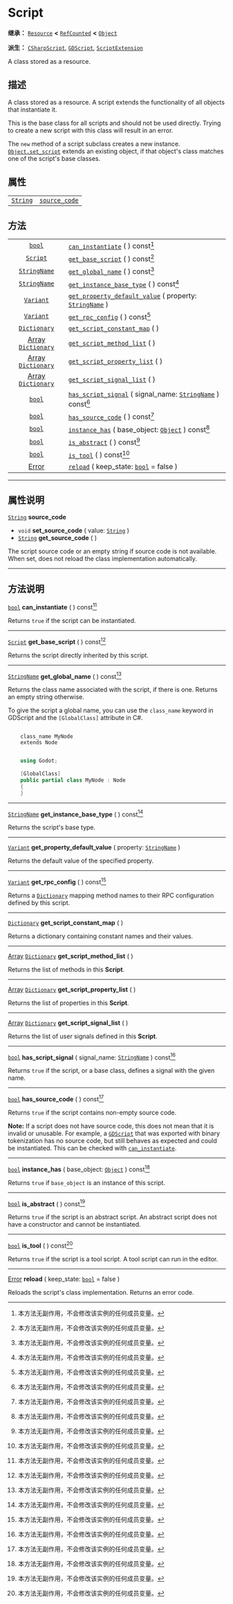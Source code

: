<!-- ⚠ 请勿编辑本文件 ⚠ -->
<!-- 本文档使用脚本从 WeDot 引擎源码仓库生成。 -->
<!-- 生成脚本：https://github.com/WeDot-Engine/WeDot/tree/master/doc/tools/make_md.py； -->
<!-- 原文件：https://github.com/WeDot-Engine/WeDot/tree/master/doc/classes/Script.xml。 -->

<div id="_class_script"></div>

# Script

**继承：** [`Resource`](class_resource.md) **<** [`RefCounted`](class_refcounted.md) **<** [`Object`](class_object.md)

**派生：** [`CSharpScript`](class_csharpscript.md), [`GDScript`](class_gdscript.md), [`ScriptExtension`](class_scriptextension.md)

A class stored as a resource.

## 描述

A class stored as a resource. A script extends the functionality of all objects that instantiate it.

This is the base class for all scripts and should not be used directly. Trying to create a new script with this class will result in an error.

The `new` method of a script subclass creates a new instance. [`Object.set_script`](class_object.md#class_object_method_set_script) extends an existing object, if that object's class matches one of the script's base classes.

## 属性

|||
|:-:|:--|
| [`String`](class_string.md) | [`source_code`](class_script.md#class_script_property_source_code) |

## 方法

|||
|:-:|:--|
| [`bool`](class_bool.md)                                     | [`can_instantiate`](class_script.md#class_script_method_can_instantiate) ( ) const[^const]                                                       |
| [`Script`](class_script.md)                                 | [`get_base_script`](class_script.md#class_script_method_get_base_script) ( ) const[^const]                                                       |
| [`StringName`](class_stringname.md)                         | [`get_global_name`](class_script.md#class_script_method_get_global_name) ( ) const[^const]                                                       |
| [`StringName`](class_stringname.md)                         | [`get_instance_base_type`](class_script.md#class_script_method_get_instance_base_type) ( ) const[^const]                                         |
| [`Variant`](class_variant.md)                               | [`get_property_default_value`](class_script.md#class_script_method_get_property_default_value) ( property: [`StringName`](class_stringname.md) ) |
| [`Variant`](class_variant.md)                               | [`get_rpc_config`](class_script.md#class_script_method_get_rpc_config) ( ) const[^const]                                                         |
| [`Dictionary`](class_dictionary.md)                         | [`get_script_constant_map`](class_script.md#class_script_method_get_script_constant_map) ( )                                                     |
| [Array](class_array.md) [`Dictionary`](class_dictionary.md) | [`get_script_method_list`](class_script.md#class_script_method_get_script_method_list) ( )                                                       |
| [Array](class_array.md) [`Dictionary`](class_dictionary.md) | [`get_script_property_list`](class_script.md#class_script_method_get_script_property_list) ( )                                                   |
| [Array](class_array.md) [`Dictionary`](class_dictionary.md) | [`get_script_signal_list`](class_script.md#class_script_method_get_script_signal_list) ( )                                                       |
| [`bool`](class_bool.md)                                     | [`has_script_signal`](class_script.md#class_script_method_has_script_signal) ( signal_name: [`StringName`](class_stringname.md) ) const[^const]  |
| [`bool`](class_bool.md)                                     | [`has_source_code`](class_script.md#class_script_method_has_source_code) ( ) const[^const]                                                       |
| [`bool`](class_bool.md)                                     | [`instance_has`](class_script.md#class_script_method_instance_has) ( base_object: [`Object`](class_object.md) ) const[^const]                    |
| [`bool`](class_bool.md)                                     | [`is_abstract`](class_script.md#class_script_method_is_abstract) ( ) const[^const]                                                               |
| [`bool`](class_bool.md)                                     | [`is_tool`](class_script.md#class_script_method_is_tool) ( ) const[^const]                                                                       |
| [Error](#enum_@globalscope_error)                           | [`reload`](class_script.md#class_script_method_reload) ( keep_state: [`bool`](class_bool.md) = false )                                           |

<!-- rst-class:: classref-section-separator -->

---

## 属性说明

<div id="_class_script_property_source_code"></div>

[`String`](class_string.md) **source_code** <div id="class_script_property_source_code"></div>

- `void` **set_source_code** ( value: [`String`](class_string.md) )
- [`String`](class_string.md) **get_source_code** ( )

The script source code or an empty string if source code is not available. When set, does not reload the class implementation automatically.

<!-- rst-class:: classref-section-separator -->

---

## 方法说明

<div id="_class_script_method_can_instantiate"></div>

[`bool`](class_bool.md) **can_instantiate** ( ) const[^const]<div id="class_script_method_can_instantiate"></div>

Returns `true` if the script can be instantiated.

<!-- rst-class:: classref-item-separator -->

---

<div id="_class_script_method_get_base_script"></div>

[`Script`](class_script.md) **get_base_script** ( ) const[^const]<div id="class_script_method_get_base_script"></div>

Returns the script directly inherited by this script.

<!-- rst-class:: classref-item-separator -->

---

<div id="_class_script_method_get_global_name"></div>

[`StringName`](class_stringname.md) **get_global_name** ( ) const[^const]<div id="class_script_method_get_global_name"></div>

Returns the class name associated with the script, if there is one. Returns an empty string otherwise.

To give the script a global name, you can use the `class_name` keyword in GDScript and the `[GlobalClass]` attribute in C#.



```gdscript

    class_name MyNode
    extends Node
```

```csharp

    using Godot;
    
    [GlobalClass]
    public partial class MyNode : Node
    {
    }
```







<!-- rst-class:: classref-item-separator -->

---

<div id="_class_script_method_get_instance_base_type"></div>

[`StringName`](class_stringname.md) **get_instance_base_type** ( ) const[^const]<div id="class_script_method_get_instance_base_type"></div>

Returns the script's base type.

<!-- rst-class:: classref-item-separator -->

---

<div id="_class_script_method_get_property_default_value"></div>

[`Variant`](class_variant.md) **get_property_default_value** ( property: [`StringName`](class_stringname.md) )<div id="class_script_method_get_property_default_value"></div>

Returns the default value of the specified property.

<!-- rst-class:: classref-item-separator -->

---

<div id="_class_script_method_get_rpc_config"></div>

[`Variant`](class_variant.md) **get_rpc_config** ( ) const[^const]<div id="class_script_method_get_rpc_config"></div>

Returns a [`Dictionary`](class_dictionary.md) mapping method names to their RPC configuration defined by this script.

<!-- rst-class:: classref-item-separator -->

---

<div id="_class_script_method_get_script_constant_map"></div>

[`Dictionary`](class_dictionary.md) **get_script_constant_map** ( )<div id="class_script_method_get_script_constant_map"></div>

Returns a dictionary containing constant names and their values.

<!-- rst-class:: classref-item-separator -->

---

<div id="_class_script_method_get_script_method_list"></div>

[Array](class_array.md) [`Dictionary`](class_dictionary.md) **get_script_method_list** ( )<div id="class_script_method_get_script_method_list"></div>

Returns the list of methods in this **Script**.

<!-- rst-class:: classref-item-separator -->

---

<div id="_class_script_method_get_script_property_list"></div>

[Array](class_array.md) [`Dictionary`](class_dictionary.md) **get_script_property_list** ( )<div id="class_script_method_get_script_property_list"></div>

Returns the list of properties in this **Script**.

<!-- rst-class:: classref-item-separator -->

---

<div id="_class_script_method_get_script_signal_list"></div>

[Array](class_array.md) [`Dictionary`](class_dictionary.md) **get_script_signal_list** ( )<div id="class_script_method_get_script_signal_list"></div>

Returns the list of user signals defined in this **Script**.

<!-- rst-class:: classref-item-separator -->

---

<div id="_class_script_method_has_script_signal"></div>

[`bool`](class_bool.md) **has_script_signal** ( signal_name: [`StringName`](class_stringname.md) ) const[^const]<div id="class_script_method_has_script_signal"></div>

Returns `true` if the script, or a base class, defines a signal with the given name.

<!-- rst-class:: classref-item-separator -->

---

<div id="_class_script_method_has_source_code"></div>

[`bool`](class_bool.md) **has_source_code** ( ) const[^const]<div id="class_script_method_has_source_code"></div>

Returns `true` if the script contains non-empty source code.

 **Note:** If a script does not have source code, this does not mean that it is invalid or unusable. For example, a [`GDScript`](class_gdscript.md) that was exported with binary tokenization has no source code, but still behaves as expected and could be instantiated. This can be checked with [`can_instantiate`](class_script.md#class_script_method_can_instantiate).

<!-- rst-class:: classref-item-separator -->

---

<div id="_class_script_method_instance_has"></div>

[`bool`](class_bool.md) **instance_has** ( base_object: [`Object`](class_object.md) ) const[^const]<div id="class_script_method_instance_has"></div>

Returns `true` if `base_object` is an instance of this script.

<!-- rst-class:: classref-item-separator -->

---

<div id="_class_script_method_is_abstract"></div>

[`bool`](class_bool.md) **is_abstract** ( ) const[^const]<div id="class_script_method_is_abstract"></div>

Returns `true` if the script is an abstract script. An abstract script does not have a constructor and cannot be instantiated.

<!-- rst-class:: classref-item-separator -->

---

<div id="_class_script_method_is_tool"></div>

[`bool`](class_bool.md) **is_tool** ( ) const[^const]<div id="class_script_method_is_tool"></div>

Returns `true` if the script is a tool script. A tool script can run in the editor.

<!-- rst-class:: classref-item-separator -->

---

<div id="_class_script_method_reload"></div>

[Error](#enum_@globalscope_error) **reload** ( keep_state: [`bool`](class_bool.md) = false )<div id="class_script_method_reload"></div>

Reloads the script's class implementation. Returns an error code.

[^virtual]: 本方法通常需要用户覆盖才能生效。
[^const]: 本方法无副作用，不会修改该实例的任何成员变量。
[^vararg]: 本方法除了能接受在此处描述的参数外，还能够继续接受任意数量的参数。
[^constructor]: 本方法用于构造某个类型。
[^static]: 调用本方法无需实例，可直接使用类名进行调用。
[^operator]: 本方法描述的是使用本类型作为左操作数的有效运算符。
[^bitfield]: 这个值是由下列位标志构成位掩码的整数。
[^void]: 无返回值。
